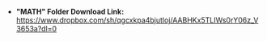  - **"MATH" Folder Download Link:** https://www.dropbox.com/sh/qgcxkpa4bjutloj/AABHKx5TLIWs0rY06z_V3653a?dl=0
